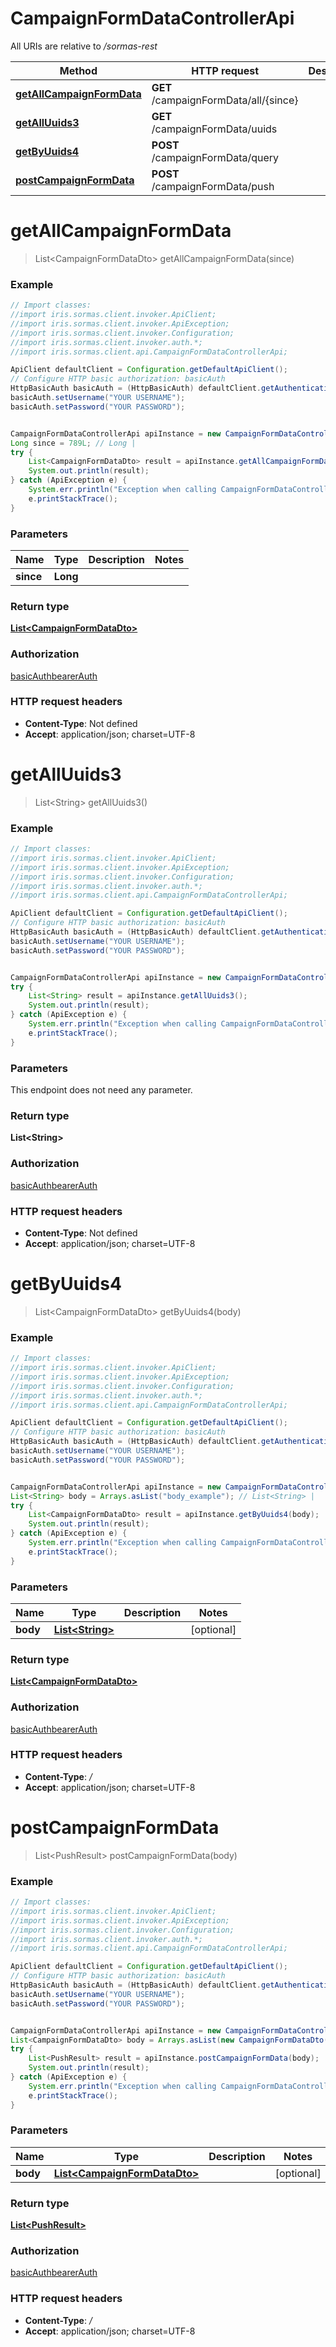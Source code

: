 # CampaignFormDataControllerApi

All URIs are relative to */sormas-rest*

Method | HTTP request | Description
------------- | ------------- | -------------
[**getAllCampaignFormData**](CampaignFormDataControllerApi.md#getAllCampaignFormData) | **GET** /campaignFormData/all/{since} | 
[**getAllUuids3**](CampaignFormDataControllerApi.md#getAllUuids3) | **GET** /campaignFormData/uuids | 
[**getByUuids4**](CampaignFormDataControllerApi.md#getByUuids4) | **POST** /campaignFormData/query | 
[**postCampaignFormData**](CampaignFormDataControllerApi.md#postCampaignFormData) | **POST** /campaignFormData/push | 

<a name="getAllCampaignFormData"></a>
# **getAllCampaignFormData**
> List&lt;CampaignFormDataDto&gt; getAllCampaignFormData(since)



### Example
```java
// Import classes:
//import iris.sormas.client.invoker.ApiClient;
//import iris.sormas.client.invoker.ApiException;
//import iris.sormas.client.invoker.Configuration;
//import iris.sormas.client.invoker.auth.*;
//import iris.sormas.client.api.CampaignFormDataControllerApi;

ApiClient defaultClient = Configuration.getDefaultApiClient();
// Configure HTTP basic authorization: basicAuth
HttpBasicAuth basicAuth = (HttpBasicAuth) defaultClient.getAuthentication("basicAuth");
basicAuth.setUsername("YOUR USERNAME");
basicAuth.setPassword("YOUR PASSWORD");


CampaignFormDataControllerApi apiInstance = new CampaignFormDataControllerApi();
Long since = 789L; // Long | 
try {
    List<CampaignFormDataDto> result = apiInstance.getAllCampaignFormData(since);
    System.out.println(result);
} catch (ApiException e) {
    System.err.println("Exception when calling CampaignFormDataControllerApi#getAllCampaignFormData");
    e.printStackTrace();
}
```

### Parameters

Name | Type | Description  | Notes
------------- | ------------- | ------------- | -------------
 **since** | **Long**|  |

### Return type

[**List&lt;CampaignFormDataDto&gt;**](CampaignFormDataDto.md)

### Authorization

[basicAuth](../README.md#basicAuth)[bearerAuth](../README.md#bearerAuth)

### HTTP request headers

 - **Content-Type**: Not defined
 - **Accept**: application/json; charset=UTF-8

<a name="getAllUuids3"></a>
# **getAllUuids3**
> List&lt;String&gt; getAllUuids3()



### Example
```java
// Import classes:
//import iris.sormas.client.invoker.ApiClient;
//import iris.sormas.client.invoker.ApiException;
//import iris.sormas.client.invoker.Configuration;
//import iris.sormas.client.invoker.auth.*;
//import iris.sormas.client.api.CampaignFormDataControllerApi;

ApiClient defaultClient = Configuration.getDefaultApiClient();
// Configure HTTP basic authorization: basicAuth
HttpBasicAuth basicAuth = (HttpBasicAuth) defaultClient.getAuthentication("basicAuth");
basicAuth.setUsername("YOUR USERNAME");
basicAuth.setPassword("YOUR PASSWORD");


CampaignFormDataControllerApi apiInstance = new CampaignFormDataControllerApi();
try {
    List<String> result = apiInstance.getAllUuids3();
    System.out.println(result);
} catch (ApiException e) {
    System.err.println("Exception when calling CampaignFormDataControllerApi#getAllUuids3");
    e.printStackTrace();
}
```

### Parameters
This endpoint does not need any parameter.

### Return type

**List&lt;String&gt;**

### Authorization

[basicAuth](../README.md#basicAuth)[bearerAuth](../README.md#bearerAuth)

### HTTP request headers

 - **Content-Type**: Not defined
 - **Accept**: application/json; charset=UTF-8

<a name="getByUuids4"></a>
# **getByUuids4**
> List&lt;CampaignFormDataDto&gt; getByUuids4(body)



### Example
```java
// Import classes:
//import iris.sormas.client.invoker.ApiClient;
//import iris.sormas.client.invoker.ApiException;
//import iris.sormas.client.invoker.Configuration;
//import iris.sormas.client.invoker.auth.*;
//import iris.sormas.client.api.CampaignFormDataControllerApi;

ApiClient defaultClient = Configuration.getDefaultApiClient();
// Configure HTTP basic authorization: basicAuth
HttpBasicAuth basicAuth = (HttpBasicAuth) defaultClient.getAuthentication("basicAuth");
basicAuth.setUsername("YOUR USERNAME");
basicAuth.setPassword("YOUR PASSWORD");


CampaignFormDataControllerApi apiInstance = new CampaignFormDataControllerApi();
List<String> body = Arrays.asList("body_example"); // List<String> | 
try {
    List<CampaignFormDataDto> result = apiInstance.getByUuids4(body);
    System.out.println(result);
} catch (ApiException e) {
    System.err.println("Exception when calling CampaignFormDataControllerApi#getByUuids4");
    e.printStackTrace();
}
```

### Parameters

Name | Type | Description  | Notes
------------- | ------------- | ------------- | -------------
 **body** | [**List&lt;String&gt;**](String.md)|  | [optional]

### Return type

[**List&lt;CampaignFormDataDto&gt;**](CampaignFormDataDto.md)

### Authorization

[basicAuth](../README.md#basicAuth)[bearerAuth](../README.md#bearerAuth)

### HTTP request headers

 - **Content-Type**: */*
 - **Accept**: application/json; charset=UTF-8

<a name="postCampaignFormData"></a>
# **postCampaignFormData**
> List&lt;PushResult&gt; postCampaignFormData(body)



### Example
```java
// Import classes:
//import iris.sormas.client.invoker.ApiClient;
//import iris.sormas.client.invoker.ApiException;
//import iris.sormas.client.invoker.Configuration;
//import iris.sormas.client.invoker.auth.*;
//import iris.sormas.client.api.CampaignFormDataControllerApi;

ApiClient defaultClient = Configuration.getDefaultApiClient();
// Configure HTTP basic authorization: basicAuth
HttpBasicAuth basicAuth = (HttpBasicAuth) defaultClient.getAuthentication("basicAuth");
basicAuth.setUsername("YOUR USERNAME");
basicAuth.setPassword("YOUR PASSWORD");


CampaignFormDataControllerApi apiInstance = new CampaignFormDataControllerApi();
List<CampaignFormDataDto> body = Arrays.asList(new CampaignFormDataDto()); // List<CampaignFormDataDto> | 
try {
    List<PushResult> result = apiInstance.postCampaignFormData(body);
    System.out.println(result);
} catch (ApiException e) {
    System.err.println("Exception when calling CampaignFormDataControllerApi#postCampaignFormData");
    e.printStackTrace();
}
```

### Parameters

Name | Type | Description  | Notes
------------- | ------------- | ------------- | -------------
 **body** | [**List&lt;CampaignFormDataDto&gt;**](CampaignFormDataDto.md)|  | [optional]

### Return type

[**List&lt;PushResult&gt;**](PushResult.md)

### Authorization

[basicAuth](../README.md#basicAuth)[bearerAuth](../README.md#bearerAuth)

### HTTP request headers

 - **Content-Type**: */*
 - **Accept**: application/json; charset=UTF-8

